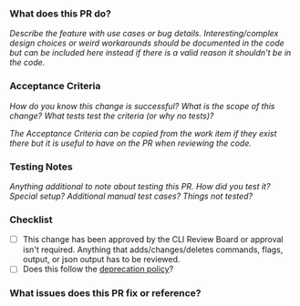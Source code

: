 ### What does this PR do?
_Describe the feature with use cases or bug details. Interesting/complex design choices or weird workarounds should be documented in the code but can be included here instead if there is a valid reason it shouldn't be in the code._

### Acceptance Criteria
_How do you know this change is successful? What is the scope of this change? What tests test the criteria (or why no tests)?_

_The Acceptance Criteria can be copied from the work item if they exist there but it is useful to have on the PR when reviewing the code._

### Testing Notes
_Anything additional to note about testing this PR. How did you test it? Special setup? Additional manual test cases? Things not tested?_

### Checklist
- [ ] This change has been approved by the CLI Review Board or approval isn't required. Anything that adds/changes/deletes commands, flags, output, or json output has to be reviewed.
- [ ] Does this follow the [deprecation policy](https://developer.salesforce.com/docs/atlas.en-us.sfdx_dev.meta/sfdx_dev/sfdx_dev_cli_deprecation.htm)?

### What issues does this PR fix or reference?
